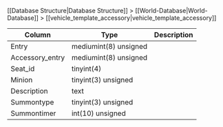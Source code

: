 [[Database Structure|Database Structure]] > [[World-Database|World-Database]] > [[vehicle_template_accessory|vehicle_template_accessory]]

Column | Type | Description
--- | --- | ---
Entry | mediumint(8) unsigned | 
Accessory_entry | mediumint(8) unsigned | 
Seat_id | tinyint(4) | 
Minion | tinyint(3) unsigned | 
Description | text | 
Summontype | tinyint(3) unsigned | 
Summontimer | int(10) unsigned | 
